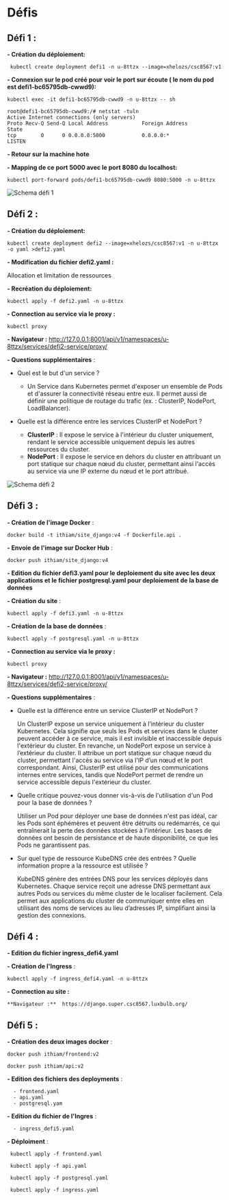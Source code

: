 # Défis

## Défi 1 :

**- Création du déploiement:**

``` kubectl create deployment defi1 -n u-8ttzx --image=xhelozs/csc8567:v1```

**- Connexion sur le pod créé pour voir le port sur écoute ( le nom du pod est defi1-bc65795db-cwwd9):** 

```kubectl exec -it defi1-bc65795db-cwwd9 -n u-8ttzx -- sh ```

```
root@defi1-bc65795db-cwwd9:/# netstat -tuln
Active Internet connections (only servers)
Proto Recv-Q Send-Q Local Address           Foreign Address         State      
tcp        0      0 0.0.0.0:5000            0.0.0.0:*               LISTEN  

```
**- Retour sur la machine hote**

**- Mapping de ce port 5000 avec le port 8080 du localhost:**

``` kubectl port-forward pods/defi1-bc65795db-cwwd9 8080:5000 -n u-8ttzx ```

![Schema défi 1](schema_defi_1.jpg)

## Défi 2 :

**- Création du déploiement:**

```
kubectl create deployment defi2 --image=xhelozs/csc8567:v1 -n u-8ttzx -o yaml >defi2.yaml

```

**- Modification du fichier defi2.yaml :** 

Allocation et limitation de ressources

**- Recréation du déploiement:**

```
kubectl apply -f defi2.yaml -n u-8ttzx

```

**- Connection au service via le proxy :**

```
kubectl proxy
```

**- Navigateur :** http://127.0.0.1:8001/api/v1/namespaces/u-8ttzx/services/defi2-service/proxy/


**- Questions supplémentaires** :

- Quel est le but d'un service ?
     - Un Service dans Kubernetes permet d'exposer un ensemble de Pods et d'assurer la connectivité réseau entre eux. Il permet aussi de définir une politique de routage du trafic (ex. : ClusterIP, NodePort, LoadBalancer).

- Quelle est la différence entre les services ClusterIP et NodePort ?
     - **ClusterIP** : Il expose le service à l'intérieur du cluster uniquement, rendant le service accessible uniquement depuis les autres ressources du cluster.
     - **NodePort** : Il expose le service en dehors du cluster en attribuant un port statique sur chaque nœud du cluster, permettant ainsi l'accès au service via une IP externe du nœud et le port attribué.

![Schema défi 2](schema_defis2.jpg)


## Défi 3 :

**- Création de l'image Docker** :

```
docker build -t ithiam/site_django:v4 -f Dockerfile.api .

```

**- Envoie de l'image sur Docker Hub** :

```
docker push ithiam/site_django:v4

```
**- Edition du fichier defi3.yaml pour le deploiement du site avec les deux applications et le fichier postgresql.yaml pour deploiement de la base de données**


**- Création du site** :

```
kubectl apply -f defi3.yaml -n u-8ttzx

```

**- Création de la base de données** :

```
kubectl apply -f postgresql.yaml -n u-8ttzx

```
**- Connection au service via le proxy :**

```
kubectl proxy
```

**- Navigateur :** http://127.0.0.1:8001/api/v1/namespaces/u-8ttzx/services/defi2-service/proxy/

**- Questions supplémentaires** :

  - Quelle est la différence entre un service ClusterIP et NodePort ?

      Un ClusterIP expose un service uniquement à l’intérieur du cluster Kubernetes. Cela signifie que seuls les Pods et services dans le cluster peuvent accéder à ce service, mais il est invisible et inaccessible depuis l'extérieur du cluster. En revanche, un NodePort expose un service à l’extérieur du cluster. Il attribue un port statique sur chaque nœud du cluster, permettant l'accès au service via l'IP d’un nœud et le port correspondant. Ainsi, ClusterIP est utilisé pour des communications internes entre services, tandis que NodePort permet de rendre un service accessible depuis l'extérieur du cluster.

  - Quelle critique pouvez-vous donner vis-à-vis de l'utilisation d'un Pod pour la base de données ?

      Utiliser un Pod pour déployer une base de données n'est pas idéal, car les Pods sont éphémères et peuvent être détruits ou redémarrés, ce qui entraînerait la perte des données stockées à l'intérieur. Les bases de données ont besoin de persistance et de haute disponibilité, ce que les Pods ne garantissent pas. 

  - Sur quel type de ressource KubeDNS crée des entrées ? Quelle information propre a la ressource est utilisée ?

      KubeDNS génère des entrées DNS pour les services déployés dans Kubernetes. Chaque service reçoit une adresse DNS permettant aux autres Pods ou services du même cluster de le localiser facilement. 
      Cela permet aux applications du cluster de communiquer entre elles en utilisant des noms de services au lieu d’adresses IP, simplifiant ainsi la gestion des connexions.

## Défi 4 :

**- Edition du fichier ingress_defi4.yaml**

**- Création de l'Ingress** :

```
kubectl apply -f ingress_defi4.yaml -n u-8ttzx

```

**- Connection au site :**

    **Navigateur :**  https://django.super.csc8567.luxbulb.org/


## Défi 5 :

**- Création des deux images docker** :

``` 
docker push ithiam/frontend:v2

docker push ithiam/api:v2

```

**- Edition des fichiers des deployments** :   
      
      - frontend.yaml
      - api.yaml
      - postgresql.yam

**- Edition du fichier de l'Ingres** :

      - ingress_defi5.yaml

**- Déploiment** :

```
 kubectl apply -f frontend.yaml 

 kubectl apply -f api.yaml 

 kubectl apply -f postgresql.yaml 

 kubectl apply -f ingress.yaml

 ```



